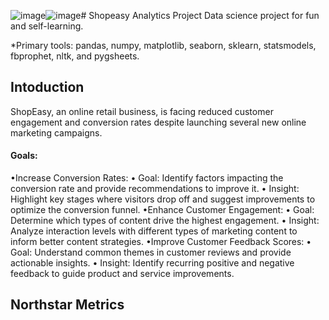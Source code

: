 ![image](https://github.com/user-attachments/assets/eea8767a-a65c-492d-8648-1a324cc1eff9)![image](https://github.com/user-attachments/assets/670552a6-afe0-461c-828b-f7ecb27ccee7)# Shopeasy Analytics Project
Data science project for fun and self-learning.

*Primary tools: pandas, numpy, matplotlib, seaborn, sklearn, statsmodels, fbprophet, nltk, and pygsheets.

## Intoduction
ShopEasy, an online retail business, is facing reduced customer engagement and conversion rates despite launching several new online marketing campaigns.

#### Goals:
•Increase Conversion Rates:
 • Goal: Identify factors impacting the conversion rate and provide recommendations to improve it.
 • Insight: Highlight key stages where visitors drop off and suggest improvements to optimize the conversion funnel.
•Enhance Customer Engagement:
 • Goal: Determine which types of content drive the highest engagement. 
 • Insight: Analyze interaction levels with different types of marketing content to inform better content strategies.
•Improve Customer Feedback Scores:
 • Goal: Understand common themes in customer reviews and provide actionable insights.
 • Insight: Identify recurring positive and negative feedback to guide product and service improvements.



## Northstar Metrics
